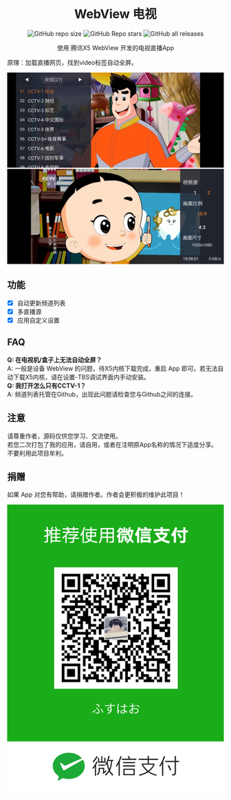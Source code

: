 <div align="center">
    <h1>WebView 电视</h1>
<div align="center">

![GitHub repo size](https://img.shields.io/github/repo-size/hxh19950701/WebViewTvLive)
![GitHub Repo stars](https://img.shields.io/github/stars/hxh19950701/WebViewTvLive)
![GitHub all releases](https://img.shields.io/github/downloads/hxh19950701/WebViewTvLive/total)

</div>
    <p>使用 腾讯X5 WebView 开发的电视直播App</p>
</div>
    <p>原理：加载直播网页，找到video标签自动全屏。</p>

    
<img src="./images/image_1.jpg"/>
<br/>
<img src="./images/image_2.jpg"/>


## 功能

- [x] 自动更新频道列表
- [x] 多直播源
- [x] 应用自定义设置

## FAQ
**Q: 在电视机/盒子上无法自动全屏？**
<br/>
A: 一般是设备 WebView 的问题，待X5内核下载完成，重启 App 即可。若无法自动下载X5内核，请在设置-TBS调试界面内手动安装。
<br/>
**Q: 我打开怎么只有CCTV-1？**
<br/>
A: 频道列表托管在Github，出现此问题请检查您与Github之间的连接。

## 注意
请尊重作者，源码仅供您学习、交流使用。<br/>
若您二次打包了我的应用，请自用，或者在注明原App名称的情况下适度分享。<br/>
不要利用此项目牟利。<br/>

## 捐赠
如果 App 对您有帮助，请捐赠作者。作者会更积极的维护此项目！

<img src="./images/image_3.png"/>